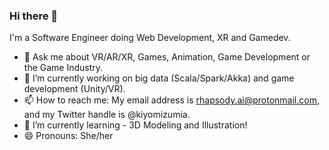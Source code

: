 ### Hi there 👋

I'm a Software Engineer doing Web Development, XR  and Gamedev.

- 💬 Ask me about VR/AR/XR, Games, Animation, Game Development or the Game Industry.
- 🔭 I’m currently working on big data (Scala/Spark/Akka) and game development (Unity/VR).
- 📫 How to reach me: My email address is rhapsody.ai@protonmail.com, and my Twitter handle is @kiyomizumia.
- 🌱 I’m currently learning - 3D Modeling and Illustration!
- 😄 Pronouns: She/her

<!--
Note: (No longer looking :))
I’m looking for help with my job search, if you are hiring please feel free to connect with me!
Resume: https://registry.jsonresume.org/rhapsodyai (My online resume)
LinkedIn: https://www.linkedin.com/in/melissaauclaire (feel free to connect with me though I'm more likely to respond if I know you)
-->

<!--


**rhapsodyai/rhapsodyai** is a ✨ _special_ ✨ repository because its `README.md` (this file) appears on your GitHub profile.

- 👯 I’m looking to collaborate on ...
- ⚡ Fun fact: ...
-->
